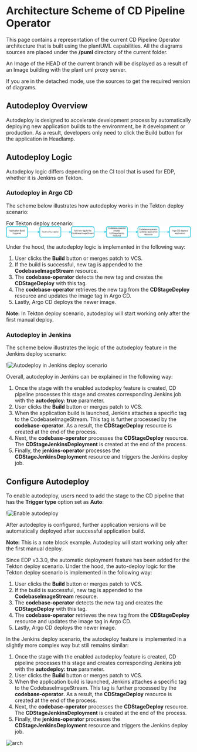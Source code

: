 # Architecture Scheme of CD Pipeline Operator

This page contains a representation of the current CD Pipeline Operator architecture that is built using the plantUML capabilities.
All the diagrams sources are placed under the **/puml** directory of the current folder.

An Image of the HEAD of the current branch will be displayed as a result of an Image building with the plant uml proxy server.

If you are in the detached mode, use the sources to get the required version of diagrams.


## Autodeploy Overview

Autodeploy is designed to accelerate development process by automatically deploying new application builds to the environment, be it development or production. As a result, developers only need to click the Build button for the application in Headlamp.

## Autodeploy Logic

Autodeploy logic differs depending on the CI tool that is used for EDP, whether it is Jenkins on Tekton.

### Autodeploy in Argo CD

The scheme below illustrates how autodeploy works in the Tekton deploy scenario:

  For Tekton deploy scenario:
  ![Autodeploy in Tekton deploy scenario](https://github.com/Oleksandr123234/edp-cd-pipeline-operator/blob/Oleksandr123234-patch-1/docs/puml/autodeploy_argo_cd.png)


Under the hood, the autodeploy logic is implemented in the following way:

1. User clicks the **Build** button or merges patch to VCS.
2. If the build is successful, new tag is appended to the **CodebaseImageStream** resource.
3. The **codebase-operator** detects the new tag and creates the **CDStageDeploy** with this tag.
4. The **codebase-operator** retrieves the new tag from the **CDStageDeploy** resource and updates the image tag in Argo CD.
5. Lastly, Argo CD deploys the newer image.

**Note:**  In Tekton deploy scenario, autodeploy will start working only after the first manual deploy.


### Autodeploy in Jenkins


The scheme below illustrates the logic of the autodeploy feature in the Jenkins deploy scenario:

!![Autodeploy in Jenkins deploy scenario](../puml/autodeploy_jenkins.png "Autodeploy in Jenkins deploy scenario")

Overall, autodeploy in Jenkins can be explained in the following way:

1. Once the stage with the enabled autodeploy feature is created, CD pipeline processes this stage and creates corresponding Jenkins job with the **autodeploy: true** parameter.
2. User clicks the **Build** button or merges patch to VCS.
3. When the application build is launched, Jenkins attaches a specific tag to the CodebaseImageStream. This tag is further processed by the **codebase-operator**. As a result, the **CDStageDeploy** resource is created at the end of the process.
4. Next, the **codebase-operator** processes the **CDStageDeploy** resource. The **CDStageJenkinsDeployment** is created at the end of the process.
5. Finally, the **jenkins-operator** processes the **CDStageJenkinsDeployment** resource and triggers the Jenkins deploy job.

## Configure Autodeploy

To enable autodeploy, users need to add the stage to the CD pipeline that has the **Trigger type** option set as **Auto**:

  !![Enable autodeploy](../assets/operator-guide/headlamp-autodeploy-option.png "Enable autodeploy")

After autodeploy is configured, further application versions will be automatically deployed after successful application build.

**Note:** This is a note block example. Autodeploy will start working only after the first manual deploy.


















































Since EDP v3.3.0, the automatic deployment feature has been added for the Tekton deploy scenario. Under the hood, the auto-deploy logic for the Tekton deploy scenario is implemented in the following way:

  1. User clicks the **Build** button or merges patch to VCS.
  2. If the build is successful, new tag is appended to the **CodebaseImageStream** resource.
  3. The **codebase-operator** detects the new tag and creates the **CDStageDeploy** with this tag.
  4. The **codebase-operator** retrieves the new tag from the **CDStageDeploy** resource and updates the image tag in Argo CD.
  5. Lastly, Argo CD deploys the newer image.

In the Jenkins deploy scenario, the autodeploy feature is implemented in a slightly more complex way but still remains similar:

  1. Once the stage with the enabled autodeploy feature is created, CD pipeline processes this stage and creates corresponding Jenkins job with the **autodeploy: true** parameter.
  2. User clicks the **Build** button or merges patch to VCS.
  3. When the application build is launched, Jenkins attaches a specific tag to the CodebaseImageStream. This tag is further processed by the **codebase-operator**. As a result, the **CDStageDeploy** resource is created at the end of the process.
  4. Next, the **codebase-operator** processes the **CDStageDeploy** resource. The **CDStageJenkinsDeployment** is created at the end of the process.
  5. Finally, the **jenkins-operator** processes the **CDStageJenkinsDeployment** resource and triggers the Jenkins deploy job.

![arch](https://www.plantuml.com/plantuml/proxy?src=https://raw.githubusercontent.com/epam/edp-cd-pipeline-operator/master/docs/puml/arch.puml)

